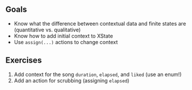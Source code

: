 

## Goals
- Know what the difference between contextual data and finite states are (quantitative vs. qualitative)
- Know how to add initial context to XState
- Use `assign(...)` actions to change context

## Exercises
1. Add context for the song `duration`, `elapsed`, and `liked` (use an enum!)
2. Add an action for scrubbing (assigning `elapsed`)